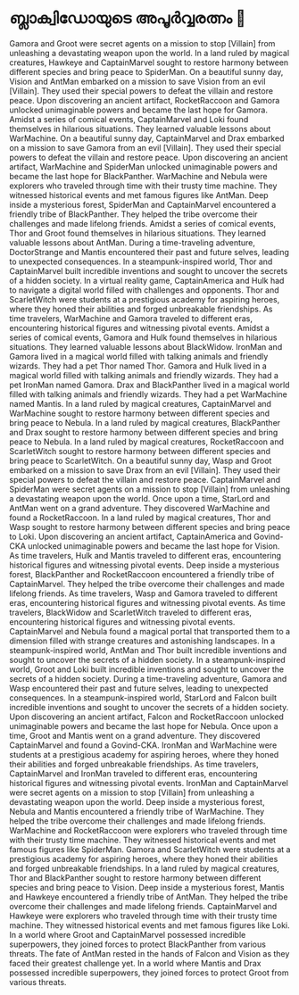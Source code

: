 # ബ്ലാക്വിഡോയുടെ അപൂർവ്വരത്നം :gem:

Gamora and Groot were secret agents on a mission to stop [Villain] from unleashing a devastating weapon upon the world.
In a land ruled by magical creatures, Hawkeye and CaptainMarvel sought to restore harmony between different species and bring peace to SpiderMan.
On a beautiful sunny day, Vision and AntMan embarked on a mission to save Vision from an evil [Villain]. They used their special powers to defeat the villain and restore peace.
Upon discovering an ancient artifact, RocketRaccoon and Gamora unlocked unimaginable powers and became the last hope for Gamora.
Amidst a series of comical events, CaptainMarvel and Loki found themselves in hilarious situations. They learned valuable lessons about WarMachine.
On a beautiful sunny day, CaptainMarvel and Drax embarked on a mission to save Gamora from an evil [Villain]. They used their special powers to defeat the villain and restore peace.
Upon discovering an ancient artifact, WarMachine and SpiderMan unlocked unimaginable powers and became the last hope for BlackPanther.
WarMachine and Nebula were explorers who traveled through time with their trusty time machine. They witnessed historical events and met famous figures like AntMan.
Deep inside a mysterious forest, SpiderMan and CaptainMarvel encountered a friendly tribe of BlackPanther. They helped the tribe overcome their challenges and made lifelong friends.
Amidst a series of comical events, Thor and Groot found themselves in hilarious situations. They learned valuable lessons about AntMan.
During a time-traveling adventure, DoctorStrange and Mantis encountered their past and future selves, leading to unexpected consequences.
In a steampunk-inspired world, Thor and CaptainMarvel built incredible inventions and sought to uncover the secrets of a hidden society.
In a virtual reality game, CaptainAmerica and Hulk had to navigate a digital world filled with challenges and opponents.
Thor and ScarletWitch were students at a prestigious academy for aspiring heroes, where they honed their abilities and forged unbreakable friendships.
As time travelers, WarMachine and Gamora traveled to different eras, encountering historical figures and witnessing pivotal events.
Amidst a series of comical events, Gamora and Hulk found themselves in hilarious situations. They learned valuable lessons about BlackWidow.
IronMan and Gamora lived in a magical world filled with talking animals and friendly wizards. They had a pet Thor named Thor.
Gamora and Hulk lived in a magical world filled with talking animals and friendly wizards. They had a pet IronMan named Gamora.
Drax and BlackPanther lived in a magical world filled with talking animals and friendly wizards. They had a pet WarMachine named Mantis.
In a land ruled by magical creatures, CaptainMarvel and WarMachine sought to restore harmony between different species and bring peace to Nebula.
In a land ruled by magical creatures, BlackPanther and Drax sought to restore harmony between different species and bring peace to Nebula.
In a land ruled by magical creatures, RocketRaccoon and ScarletWitch sought to restore harmony between different species and bring peace to ScarletWitch.
On a beautiful sunny day, Wasp and Groot embarked on a mission to save Drax from an evil [Villain]. They used their special powers to defeat the villain and restore peace.
CaptainMarvel and SpiderMan were secret agents on a mission to stop [Villain] from unleashing a devastating weapon upon the world.
Once upon a time, StarLord and AntMan went on a grand adventure. They discovered WarMachine and found a RocketRaccoon.
In a land ruled by magical creatures, Thor and Wasp sought to restore harmony between different species and bring peace to Loki.
Upon discovering an ancient artifact, CaptainAmerica and Govind-CKA unlocked unimaginable powers and became the last hope for Vision.
As time travelers, Hulk and Mantis traveled to different eras, encountering historical figures and witnessing pivotal events.
Deep inside a mysterious forest, BlackPanther and RocketRaccoon encountered a friendly tribe of CaptainMarvel. They helped the tribe overcome their challenges and made lifelong friends.
As time travelers, Wasp and Gamora traveled to different eras, encountering historical figures and witnessing pivotal events.
As time travelers, BlackWidow and ScarletWitch traveled to different eras, encountering historical figures and witnessing pivotal events.
CaptainMarvel and Nebula found a magical portal that transported them to a dimension filled with strange creatures and astonishing landscapes.
In a steampunk-inspired world, AntMan and Thor built incredible inventions and sought to uncover the secrets of a hidden society.
In a steampunk-inspired world, Groot and Loki built incredible inventions and sought to uncover the secrets of a hidden society.
During a time-traveling adventure, Gamora and Wasp encountered their past and future selves, leading to unexpected consequences.
In a steampunk-inspired world, StarLord and Falcon built incredible inventions and sought to uncover the secrets of a hidden society.
Upon discovering an ancient artifact, Falcon and RocketRaccoon unlocked unimaginable powers and became the last hope for Nebula.
Once upon a time, Groot and Mantis went on a grand adventure. They discovered CaptainMarvel and found a Govind-CKA.
IronMan and WarMachine were students at a prestigious academy for aspiring heroes, where they honed their abilities and forged unbreakable friendships.
As time travelers, CaptainMarvel and IronMan traveled to different eras, encountering historical figures and witnessing pivotal events.
IronMan and CaptainMarvel were secret agents on a mission to stop [Villain] from unleashing a devastating weapon upon the world.
Deep inside a mysterious forest, Nebula and Mantis encountered a friendly tribe of WarMachine. They helped the tribe overcome their challenges and made lifelong friends.
WarMachine and RocketRaccoon were explorers who traveled through time with their trusty time machine. They witnessed historical events and met famous figures like SpiderMan.
Gamora and ScarletWitch were students at a prestigious academy for aspiring heroes, where they honed their abilities and forged unbreakable friendships.
In a land ruled by magical creatures, Thor and BlackPanther sought to restore harmony between different species and bring peace to Vision.
Deep inside a mysterious forest, Mantis and Hawkeye encountered a friendly tribe of AntMan. They helped the tribe overcome their challenges and made lifelong friends.
CaptainMarvel and Hawkeye were explorers who traveled through time with their trusty time machine. They witnessed historical events and met famous figures like Loki.
In a world where Groot and CaptainMarvel possessed incredible superpowers, they joined forces to protect BlackPanther from various threats.
The fate of AntMan rested in the hands of Falcon and Vision as they faced their greatest challenge yet.
In a world where Mantis and Drax possessed incredible superpowers, they joined forces to protect Groot from various threats.